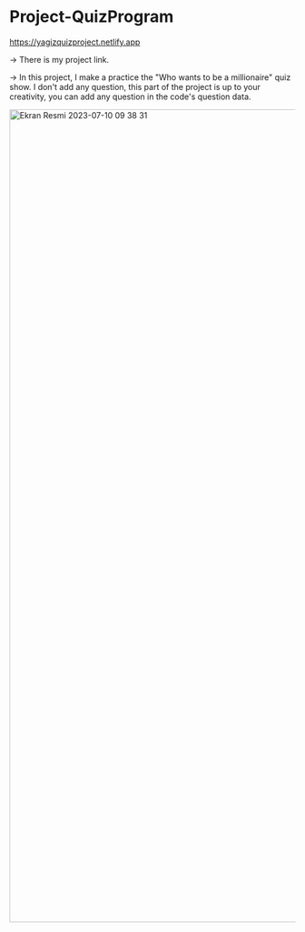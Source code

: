 # Project-QuizProgram

https://yagizquizproject.netlify.app

-> There is my project link.

-> In this project, I make a practice the "Who wants to be a millionaire" quiz show. I don't add any question, this part of the project is up to your creativity, you can add any question in the code's question data.

<img width="1429" alt="Ekran Resmi 2023-07-10 09 38 31" src="https://github.com/Yagizcan00/Project-QuizProgram/assets/85365132/30b23e5d-9e55-45ad-9030-5ad1748f588c">

